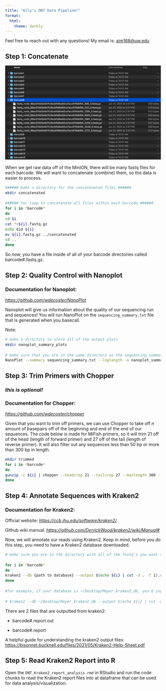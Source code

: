 ```yaml
---
title: "Ally's ONT Data Pipeline!"
format:
  html: 
    theme: darkly
---
```


Feel free to reach out with any questions! My email is:<a style="color: #CD5C5C;"> aim168@uw.edu </a>

## Step 1: Concatenate
![](folders.png)

When we get raw data off of the MinION, there will be many fastq files for each barcode.  We will want to concatenate (combine) them, so the data is easier to process.
```bash
###### make a directory for the concatenated files ######
mkdir concatenated 

###### for loop to concatenate all files within each barcode ###### 
for i in *barcode*
do
cd $i 
cat *>${i}.fastq.gz
echo did ${i}
mv ${i}.fastq.gz ../concatenated
cd ..
done
```

So now, you have a file inside of all of your barcode directories called barcode#.fastq.gz.

## Step 2: Quality Control with Nanoplot
### Documentation for Nanoplot:
<a style="color: #CD5C5C;" href="https://github.com/wdecoster/NanoPlot"> *https://github.com/wdecoster/NanoPlot* </a>

Nanoplot will give us information about the quality of our sequencing run and sequences! You will run NanoPlot on the `sequencing_summary.txt` file that is generated when you basecall.

Note: 

```bash
# make a directory to store all of the output plots
mkdir nanoplot_summary_plots

# make sure that you are in the same directory as the sequencing_summary.txt
NanoPlot --summary sequencing_summary.txt --loglength -o nanoplot_summary_plots
```

## Step 3: Trim Primers with Chopper 
### *this is optional!* 
### Documentation for Chopper:
<a style="color: #CD5C5C;" href="https://github.com/wdecoster/chopper"> *https://github.com/wdecoster/chopper* </a>


Given that you want to trim off primers, we can use Chopper to take off *n* amount of basepairs off of the beginning and end of the end of our sequences. The code below is made for MiFish primers, so it will trim 21 off of the head (length of forward primer) and 27 off of the tail (length of reverse primer).  It will also filter out any sequences less than 50 bp or more than 300 bp in length.
```bash
mkdir trimmed 
for i in *barcode*
do
gunzip -c ${i} | chopper --headcrop 21 --tailcrop 27 --maxlength 300 --minlength 50 | gzip ../trimmed/${i}
done

```

## Step 4: Annotate Sequences with Kraken2
### Documentation for Kraken2:
Official website: <a style="color: #CD5C5C;" href="https://ccb.jhu.edu/software/kraken2/"> *https://ccb.jhu.edu/software/kraken2/* </a>

Github wiki manual: <a style="color: #CD5C5C;" href="https://github.com/DerrickWood/kraken2/wiki/Manual#" > *https://github.com/DerrickWood/kraken2/wiki/Manual#* </a>

Now, we will annotate our reads using Kraken2.  Keep in mind, before you do this step, you need to have a Kraken2 database downloaded.

```bash
# make sure you are in the directory with all of the fastq's you want to annotate 

for i in *barcode*
do
kraken2 --db {path to database} --output $(echo ${i} | cut -d . -f 1).report.out --report $(echo ${i} | cut -d . -f 1).report ${i}
done

#for example, if your database is ~/Desktop/Meyer_kraken2_db, you'd input 

# kraken2 --db ~/Desktop/Meyer_kraken2_db --output $(echo ${i} | cut -d . -f 1).report.out --report $(echo ${i} | cut -d . -f 1).report ${i}

```
There are 2 files that are outputted from kraken2:

- barcode#.report.out

- barcode#.report

A helpful guide for understanding the kraken2 output files:
<a style="color: #CD5C5C;"  href="https://bisonnet.bucknell.edu/files/2021/05/Kraken2-Help-Sheet.pdf" > https://bisonnet.bucknell.edu/files/2021/05/Kraken2-Help-Sheet.pdf </a>

## Step 5: Read Kraken2 Report into R
Open the `ONT_Kraken2_report_analysis.rmd` in RStudio and run the code chunks to read the Kraken2 report files into at dataframe that can be used for data analysis/visualization.








